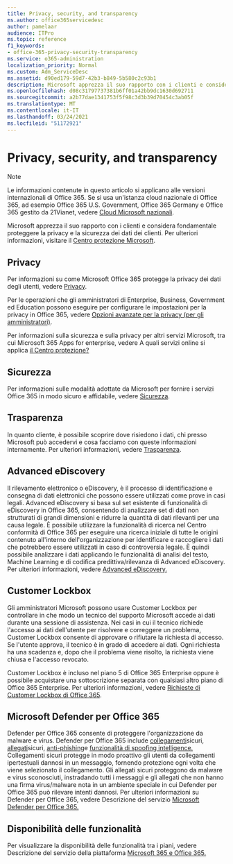 ```yaml
---
title: Privacy, security, and transparency
ms.author: office365servicedesc
author: pamelaar
audience: ITPro
ms.topic: reference
f1_keywords:
- office-365-privacy-security-transparency
ms.service: o365-administration
localization_priority: Normal
ms.custom: Adm_ServiceDesc
ms.assetid: d90ed179-59d7-42b3-b849-5b580c2c93b1
description: Microsoft apprezza il suo rapporto con i clienti e considera fondamentale proteggere la privacy e la sicurezza dei dati dei clienti. Per ulteriori informazioni, visitare il Centro protezione Microsoft.
ms.openlocfilehash: d08c31797737381b6ff01a42bb9dc1630d692711
ms.sourcegitcommit: a2b77dae1341753f5f98c3d3b39d70454c3ab05f
ms.translationtype: MT
ms.contentlocale: it-IT
ms.lasthandoff: 03/24/2021
ms.locfileid: "51172921"
---
```

# <a name="privacy-security-and-transparency"></a>Privacy, security, and transparency

> [!NOTE]
> Le informazioni contenute in questo articolo si applicano alle versioni internazionali di Office 365. Se si usa un'istanza cloud nazionale di Office 365, ad esempio Office 365 U.S. Government, Office 365 Germany e Office 365 gestito da 21Vianet, vedere [Cloud Microsoft nazionali](https://go.microsoft.com/fwlink/?linkid=841582). 
  
Microsoft apprezza il suo rapporto con i clienti e considera fondamentale proteggere la privacy e la sicurezza dei dati dei clienti. Per ulteriori informazioni, visitare il [Centro protezione Microsoft](https://go.microsoft.com/fwlink/?LinkID=717951&amp;clcid=0x409).
  
## <a name="privacy"></a>Privacy

Per informazioni su come Microsoft Office 365 protegge la privacy dei dati degli utenti, vedere [Privacy](https://go.microsoft.com/fwlink/?LinkID=717953&amp;clcid=0x409). 
  
Per le operazioni che gli amministratori di Enterprise, Business, Government ed Education possono eseguire per configurare le impostazioni per la privacy in Office 365, vedere [Opzioni avanzate per la privacy (per gli amministratori)](https://go.microsoft.com/fwlink/p/?LinkID=285202).
  
Per informazioni sulla sicurezza e sulla privacy per altri servizi Microsoft, tra cui Microsoft 365 Apps for enterprise, vedere A quali servizi online si applica [il Centro protezione?](https://www.microsoft.com/trustcenter/default.aspx)
  
## <a name="security"></a>Sicurezza

Per informazioni sulle modalità adottate da Microsoft per fornire i servizi Office 365 in modo sicuro e affidabile, vedere [Sicurezza](https://go.microsoft.com/fwlink/?LinkID=717954&amp;clcid=0x409).
  
## <a name="transparency"></a>Trasparenza

In quanto cliente, è possibile scoprire dove risiedono i dati, chi presso Microsoft può accedervi e cosa facciamo con queste informazioni internamente. Per ulteriori informazioni, vedere [Trasparenza](https://go.microsoft.com/fwlink/?LinkID=717955&amp;clcid=0x409).
  
## <a name="advanced-ediscovery"></a>Advanced eDiscovery

Il rilevamento elettronico o eDiscovery, è il processo di identificazione e consegna di dati elettronici che possono essere utilizzati come prove in casi legali. Advanced eDiscovery si basa sul set esistente di funzionalità di eDiscovery in Office 365, consentendo di analizzare set di dati non strutturati di grandi dimensioni e ridurre la quantità di dati rilevanti per una causa legale. È possibile utilizzare la funzionalità di ricerca nel Centro conformità di Office 365 per eseguire una ricerca iniziale di tutte le origini contenuto all'interno dell'organizzazione per identificare e raccogliere i dati che potrebbero essere utilizzati in caso di controversia legale. È quindi possibile analizzare i dati applicando le funzionalità di analisi del testo, Machine Learning e di codifica predittiva/rilevanza di Advanced eDiscovery. Per ulteriori informazioni, vedere [Advanced eDiscovery.](/microsoft-365/compliance/overview-ediscovery-20)
  
## <a name="customer-lockbox"></a>Customer Lockbox

Gli amministratori Microsoft possono usare Customer Lockbox per controllare in che modo un tecnico del supporto Microsoft accede ai dati durante una sessione di assistenza. Nei casi in cui il tecnico richiede l'accesso ai dati dell'utente per risolvere e correggere un problema, Customer Lockbox consente di approvare o rifiutare la richiesta di accesso. Se l'utente approva, il tecnico è in grado di accedere ai dati. Ogni richiesta ha una scadenza e, dopo che il problema viene risolto, la richiesta viene chiusa e l'accesso revocato.
  
Customer Lockbox è incluso nel piano 5 di Office 365 Enterprise oppure è possibile acquistare una sottoscrizione separata con qualsiasi altro piano di Office 365 Enterprise. Per ulteriori informazioni, vedere [Richieste di Customer Lockbox di Office 365](/microsoft-365/compliance/customer-lockbox-requests).
  
## <a name="microsoft-defender-for-office-365"></a>Microsoft Defender per Office 365

Defender per Office 365 consente di proteggere l'organizzazione da malware e virus. Defender per Office 365 include [collegamenti](/office365/securitycompliance/atp-safe-links)sicuri, [allegati](/office365/securitycompliance/atp-safe-attachments)sicuri, [anti-phishing](/office365/securitycompliance/atp-anti-phishing)e [funzionalità di spoofing intelligence.](/office365/securitycompliance/learn-about-spoof-intelligence) Collegamenti sicuri protegge in modo proattivo gli utenti da collegamenti ipertestuali dannosi in un messaggio, fornendo protezione ogni volta che viene selezionato il collegamento. Gli allegati sicuri proteggono da malware e virus sconosciuti, instradando tutti i messaggi e gli allegati che non hanno una firma virus/malware nota in un ambiente speciale in cui Defender per Office 365 può rilevare intenti dannosi. Per ulteriori informazioni su Defender per Office 365, vedere Descrizione del servizio [Microsoft Defender per Office 365.](../office-365-advanced-threat-protection-service-description.md)
  
## <a name="feature-availability"></a>Disponibilità delle funzionalità

Per visualizzare la disponibilità delle funzionalità tra i piani, vedere Descrizione del servizio della piattaforma [Microsoft 365 e Office 365.](office-365-platform-service-description.md)